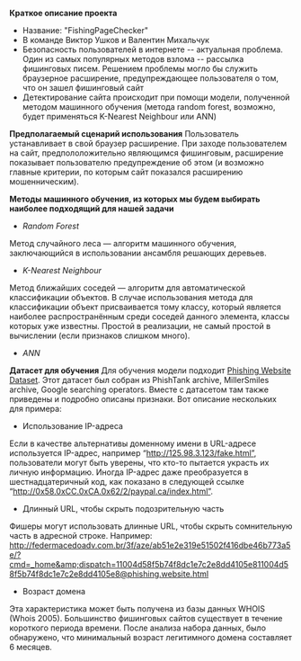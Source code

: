**Краткое описание проекта**
- Название: "FishingPageChecker"
- В команде Виктор Ушков и Валентин Михальчук
- Безопасность пользователей в интернете -- актуальная проблема. Один из самых популярных методов взлома --  рассылка фишинговых писем. Решением проблемы могло бы служить браузерное расширение, предупреждающее пользователя о том, что он зашел фишинговый сайт
- Детектирование сайта происходит при помощи модели, полученной методом машинного обучения (метода random forest, возможно, будет применяться K-Nearest Neighbour или ANN)

**Предполагаемый сценарий использования**
Пользователь устанавливает в свой браузер расширение. При заходе пользователем на сайт, предпололожительно являющимся фишинговым, расширение показывает пользователю предупреждение об этом (и возможно главные критерии, по которым сайт показался расширению мошенническим).

**Методы  машинного обучения, из которых мы будем выбирать наиболее подходящий для нашей задачи**
- *Random Forest*

Метод случайного леса — алгоритм машинного обучения, заключающийся в использовании ансамбля решающих деревьев.
- *K-Nearest Neighbour*

Метод ближайших соседей —  алгоритм для автоматической классификации объектов. В случае использования метода для классификации объект присваивается тому классу, который является наиболее распространённым среди соседей данного элемента, классы которых уже известны.
Простой в реализации, не самый простой в вычислении (если признаков слишком много).
- *ANN*

**Датасет для обучения**
Для обучения модели подходит [Phishing Website Dataset](https://archive.ics.uci.edu/dataset/327/phishing+websites). Этот датасет был собран из PhishTank archive, MillerSmiles archive, Google searching operators.
Вместе с датасетом там также приведены и подробно описаны признаки. Вот описание нескольких для примера:
- Использование IP-адреса

Если в качестве альтернативы доменному имени в URL-адресе используется IP-адрес, например “http://125.98.3.123/fake.html”, пользователи могут быть уверены, что кто-то пытается украсть их личную информацию. Иногда IP-адрес даже преобразуется в шестнадцатеричный код, как показано в следующей ссылке “http://0x58.0xCC.0xCA.0x62/2/paypal.ca/index.html”. 
- Длинный URL, чтобы скрыть подозрительную часть

Фишеры могут использовать длинные URL, чтобы скрыть сомнительную часть в адресной строке. Например:
http://federmacedoadv.com.br/3f/aze/ab51e2e319e51502f416dbe46b773a5e/?cmd=_home&amp;dispatch=11004d58f5b74f8dc1e7c2e8dd4105e811004d58f5b74f8dc1e7c2e8dd4105e8@phishing.website.html
- Возраст домена

Эта характеристика может быть получена из базы данных WHOIS (Whois 2005). Большинство фишинговых сайтов существует в течение короткого периода времени. После анализа набора данных, было обнаружено, что минимальный возраст легитимного домена составляет 6 месяцев. 
